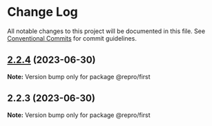 # Change Log

All notable changes to this project will be documented in this file.
See [Conventional Commits](https://conventionalcommits.org) for commit guidelines.

## [2.2.4](https://github.com/markoftw/repro/compare/@repro/first@2.2.3...@repro/first@2.2.4) (2023-06-30)

**Note:** Version bump only for package @repro/first





## 2.2.3 (2023-06-30)

**Note:** Version bump only for package @repro/first
